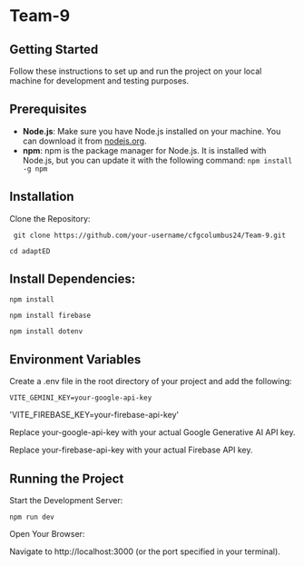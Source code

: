 # Team-9

## Getting Started

Follow these instructions to set up and run the project on your local machine for development and testing purposes.

## Prerequisites

- **Node.js**: Make sure you have Node.js installed on your machine. You can download it from [nodejs.org](https://nodejs.org/).
- **npm**: npm is the package manager for Node.js. It is installed with Node.js, but you can update it with the following command:
  `npm install -g npm`

## Installation

Clone the Repository:

` git clone https://github.com/your-username/cfgcolumbus24/Team-9.git`

`cd adaptED`

## Install Dependencies:

`npm install`

`npm install firebase`

`npm install dotenv`

## Environment Variables

Create a .env file in the root directory of your project and add the following:

`VITE_GEMINI_KEY=your-google-api-key`

'VITE_FIREBASE_KEY=your-firebase-api-key'


Replace your-google-api-key with your actual Google Generative AI API key.

Replace your-firebase-api-key with your actual Firebase API key.

## Running the Project

Start the Development Server:

`npm run dev`

Open Your Browser:

Navigate to http://localhost:3000 (or the port specified in your terminal).
